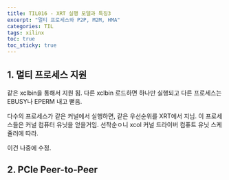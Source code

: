 ```yaml
---
title: TIL016 - XRT 실행 모델과 특징3
excerpt: "멀티 프로세스와 P2P, M2M, HMA"
categories: TIL
tags: xilinx
toc: true
toc_sticky: true
---
```


## 1. 멀티 프로세스 지원

같은 xclbin을 통해서 지원 됨. 다른 xclbin 로드하면 하나만 실행되고 다른 프로세스는 EBUSY나 EPERM 내고 뻗음.

다수의 프로세스가 같은 커널에서 실행하면, 같은 우선순위를 XRT에서 지님. 이 프로세스들은 커널 컴퓨터 유닛을 얻을거임. 선착순ㅇ니 xcol 커널 드라이버 컴퓨트 유닛 스케쥴러에 따라.

이건 나중에 수정.

## 2. PCIe Peer-to-Peer
